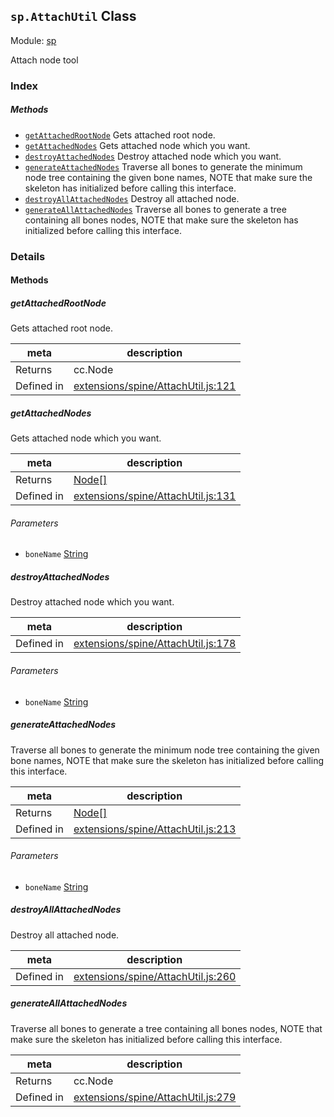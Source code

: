 ## `sp.AttachUtil` Class



Module: [sp](../modules/sp.md)


Attach node tool



### Index



##### Methods

  - [`getAttachedRootNode`](#getattachedrootnode) Gets attached root node.
  - [`getAttachedNodes`](#getattachednodes) Gets attached node which you want.
  - [`destroyAttachedNodes`](#destroyattachednodes) Destroy attached node which you want.
  - [`generateAttachedNodes`](#generateattachednodes) Traverse all bones to generate the minimum node tree containing the given bone names, NOTE that make sure the skeleton has initialized before calling this interface.
  - [`destroyAllAttachedNodes`](#destroyallattachednodes) Destroy all attached node.
  - [`generateAllAttachedNodes`](#generateallattachednodes) Traverse all bones to generate a tree containing all bones nodes, NOTE that make sure the skeleton has initialized before calling this interface.



### Details




<!-- Method Block -->
#### Methods


##### getAttachedRootNode

Gets attached root node.

| meta | description |
|------|-------------|
| Returns | cc.Node 
| Defined in | [extensions/spine/AttachUtil.js:121](https://github.com/cocos-creator/engine/blob/f120e67a8e229233f15e46cc51536723de44fd94/extensions/spine/AttachUtil.js#L121) |



##### getAttachedNodes

Gets attached node which you want.

| meta | description |
|------|-------------|
| Returns | <a href="../classes/Node.html" class="crosslink">Node[]</a> 
| Defined in | [extensions/spine/AttachUtil.js:131](https://github.com/cocos-creator/engine/blob/f120e67a8e229233f15e46cc51536723de44fd94/extensions/spine/AttachUtil.js#L131) |

###### Parameters
- `boneName` <a href="https://developer.mozilla.org/en/JavaScript/Reference/Global_Objects/String" class="crosslink external" target="_blank">String</a> 


##### destroyAttachedNodes

Destroy attached node which you want.

| meta | description |
|------|-------------|
| Defined in | [extensions/spine/AttachUtil.js:178](https://github.com/cocos-creator/engine/blob/f120e67a8e229233f15e46cc51536723de44fd94/extensions/spine/AttachUtil.js#L178) |

###### Parameters
- `boneName` <a href="https://developer.mozilla.org/en/JavaScript/Reference/Global_Objects/String" class="crosslink external" target="_blank">String</a> 


##### generateAttachedNodes

Traverse all bones to generate the minimum node tree containing the given bone names, NOTE that make sure the skeleton has initialized before calling this interface.

| meta | description |
|------|-------------|
| Returns | <a href="../classes/Node.html" class="crosslink">Node[]</a> 
| Defined in | [extensions/spine/AttachUtil.js:213](https://github.com/cocos-creator/engine/blob/f120e67a8e229233f15e46cc51536723de44fd94/extensions/spine/AttachUtil.js#L213) |

###### Parameters
- `boneName` <a href="https://developer.mozilla.org/en/JavaScript/Reference/Global_Objects/String" class="crosslink external" target="_blank">String</a> 


##### destroyAllAttachedNodes

Destroy all attached node.

| meta | description |
|------|-------------|
| Defined in | [extensions/spine/AttachUtil.js:260](https://github.com/cocos-creator/engine/blob/f120e67a8e229233f15e46cc51536723de44fd94/extensions/spine/AttachUtil.js#L260) |



##### generateAllAttachedNodes

Traverse all bones to generate a tree containing all bones nodes, NOTE that make sure the skeleton has initialized before calling this interface.

| meta | description |
|------|-------------|
| Returns | cc.Node 
| Defined in | [extensions/spine/AttachUtil.js:279](https://github.com/cocos-creator/engine/blob/f120e67a8e229233f15e46cc51536723de44fd94/extensions/spine/AttachUtil.js#L279) |




